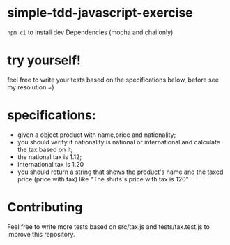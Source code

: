 # simple-tdd-javascript-exercise

`npm ci` to install dev Dependencies (mocha and chai only).

# try yourself! 

feel free to write your tests based on the specifications below,  before see my resolution =)

# specifications:

* given a object product with name,price and nationality;
* you should verify if nationality is national or international and calculate the tax based on it;
* the national tax is 1.12;
* international tax is 1.20
* you should return a string that shows the product's name and the taxed price (price with tax) like "The shirts's price with tax is 120"


# Contributing

Feel free to write more tests based on src/tax.js and tests/tax.test.js to improve this repository.
